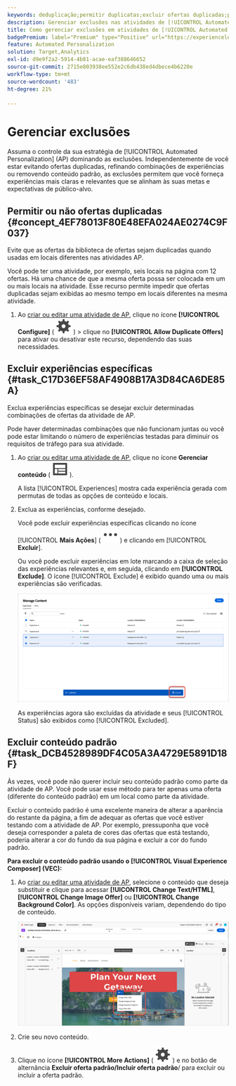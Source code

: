 ```yaml
---
keywords: deduplicação;permitir duplicatas;excluir ofertas duplicadas;personalização automatizada;não permitir ofertas duplicadas;excluir;conteúdo padrão;
description: Gerenciar exclusões nas atividades de [!UICONTROL Automated Personalization] (AP).
title: Como gerenciar exclusões em atividades de [!UICONTROL Automated Personalization]?
badgePremium: label="Premium" type="Positive" url="https://experienceleague.adobe.com/docs/target/using/introduction/intro.html?lang=en#premium newtab=true" tooltip="Consulte o que está incluído no Target Premium."
feature: Automated Personalization
solution: Target,Analytics
exl-id: d9e9f2a2-5914-4b81-acae-eaf388646652
source-git-commit: 2715e803938ee552e2c6db438ed4dbece4b6220e
workflow-type: tm+mt
source-wordcount: '483'
ht-degree: 21%

---
```


# Gerenciar exclusões

Assuma o controle da sua estratégia de [!UICONTROL Automated Personalization] (AP) dominando as exclusões. Independentemente de você estar evitando ofertas duplicadas, refinando combinações de experiências ou removendo conteúdo padrão, as exclusões permitem que você forneça experiências mais claras e relevantes que se alinham às suas metas e expectativas de público-alvo.

## Permitir ou não ofertas duplicadas {#concept_4EF78013F80E48EFA024AE0274C9F037}

Evite que as ofertas da biblioteca de ofertas sejam duplicadas quando usadas em locais diferentes nas atividades AP.

Você pode ter uma atividade, por exemplo, seis locais na página com 12 ofertas. Há uma chance de que a mesma oferta possa ser colocada em um ou mais locais na atividade. Esse recurso permite impedir que ofertas duplicadas sejam exibidas ao mesmo tempo em locais diferentes na mesma atividade.

1. Ao [criar ou editar uma atividade de AP](/help/main/c-activities/t-automated-personalization/create-ap-activity.md), clique no ícone **[!UICONTROL Configure]** ( ![Ícone Configurar](/help/main/assets/icons/Setting.svg) ) > clique no **[!UICONTROL Allow Duplicate Offers]** para ativar ou desativar este recurso, dependendo das suas necessidades.

## Excluir experiências específicas {#task_C17D36EF58AF4908B17A3D84CA6DE85A}

Exclua experiências específicas se desejar excluir determinadas combinações de ofertas da atividade de AP.

Pode haver determinadas combinações que não funcionam juntas ou você pode estar limitando o número de experiências testadas para diminuir os requisitos de tráfego para sua atividade.

1. Ao [criar ou editar uma atividade de AP](/help/main/c-activities/t-automated-personalization/create-ap-activity.md), clique no ícone **Gerenciar conteúdo** ( ![Ícone Gerenciar conteúdo](/help/main/assets/icons/Experience.svg) ).

   A lista [!UICONTROL Experiences] mostra cada experiência gerada com permutas de todas as opções de conteúdo e locais.

1. Exclua as experiências, conforme desejado.

   Você pode excluir experiências específicas clicando no ícone [!UICONTROL **Mais Ações**] ( ![ícone Mais Ações](/help/main/assets/icons/MoreSmall.svg) ) e clicando em [!UICONTROL **Excluir**].

   Ou você pode excluir experiências em lote marcando a caixa de seleção das experiências relevantes e, em seguida, clicando em **[!UICONTROL Exclude]**. O ícone [!UICONTROL Exclude] é exibido quando uma ou mais experiências são verificadas.

   ![Exclusão em lote de experiências](/help/main/c-activities/t-automated-personalization/assets/exclude1.png)

   As experiências agora são excluídas da atividade e seus [!UICONTROL Status] são exibidos como [!UICONTROL Excluded].

## Excluir conteúdo padrão {#task_DCB4528989DF4C05A3A4729E5891D18F}

Às vezes, você pode não querer incluir seu conteúdo padrão como parte da atividade de AP. Você pode usar esse método para ter apenas uma oferta (diferente do conteúdo padrão) em um local como parte da atividade.

Excluir o conteúdo padrão é uma excelente maneira de alterar a aparência do restante da página, a fim de adequar as ofertas que você estiver testando com a atividade de AP. Por exemplo, pressuponha que você deseja corresponder a paleta de cores das ofertas que está testando, poderia alterar a cor do fundo da sua página e excluir a cor do fundo padrão.

**Para excluir o conteúdo padrão usando o [!UICONTROL Visual Experience Composer] (VEC):**

1. Ao [criar ou editar uma atividade de AP](/help/main/c-activities/t-automated-personalization/create-ap-activity.md), selecione o conteúdo que deseja substituir e clique para acessar **[!UICONTROL Change Text/HTML]**, **[!UICONTROL Change Image Offer]** ou **[!UICONTROL Change Background Color]**. As opções disponíveis variam, dependendo do tipo de conteúdo.

   ![Alterar opções](/help/main/c-activities/t-automated-personalization/assets/options.png)
1. Crie seu novo conteúdo.

1. Clique no ícone **[!UICONTROL More Actions]** ( ![Mais ações](/help/main/assets/icons/Setting.svg) ) e no botão de alternância **Excluir oferta padrão/Incluir oferta padrão**/ para excluir ou incluir a oferta padrão.

   <!-- Depending on the content or offer type, the [!UICONTROL Include] checkbox is in a slightly different place. 

   For Text/HTML content: 

   ![Include checkbox in Edit Text/HTML dialog box](/help/main/c-activities/t-automated-personalization/assets/exclude_content_vec_1a.png)

   For Image/Video content: 

   ![Include checkbox in Select Content dialog box](/help/main/c-activities/t-automated-personalization/assets/exclude_content_vec_2a.png)

   For background color: 

   ![Include checkbox in Edit Background Color dialog box](/help/main/c-activities/t-automated-personalization/assets/exclude_content_vec_3a.png)-->

<!-- 1. Click **[!UICONTROL Save]**.

   You can see the experiences created from the offers you specified under [!UICONTROL Manage Content]. You notice that no experiences are created in [!UICONTROL Manage Content] using the default offer you excluded. 

   ![exclude_content_vec_4 image](assets/exclude_content_vec_4.png)

**To exclude default content using the [!UICONTROL Form-Based Experience Composer]:** 

1. While creating or editing an AP activity, click **[!UICONTROL Change Text/HTML]** or **[!UICONTROL Change Image Offer]** under **[!UICONTROL Content]**. 
1. In the dialog box, create your new content and uncheck **[!UICONTROL Include]** to the right of the default content (or uncheck the Default Image/Video in the [!UICONTROL Select Content] screen). 

   Depending on the content or offer type, the [!UICONTROL Include] checkbox is in a slightly different place. 

   For Text/HTML content: 

   ![exclude_content_form_1 image](assets/exclude_content_form_1.png)

   For Image/Video content: 

   ![exclude_content_form_2 image](assets/exclude_content_form_2.png)

1. Click **[!UICONTROL Save]**. 

   You can see the experiences created from the offers you specified under [!UICONTROL Manage Content]. You notice that no experiences are created in [!UICONTROL Manage Content] using the default offer you excluded. 

   ![exclude_content_form_3 image](assets/exclude_content_form_3.png)-->
